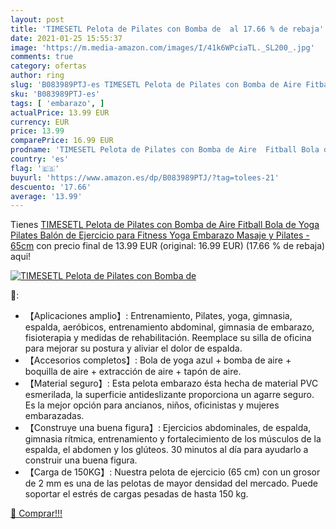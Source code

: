```yaml
---
layout: post
title: 'TIMESETL Pelota de Pilates con Bomba de  al 17.66 % de rebaja'
date: 2021-01-25 15:55:37
image: 'https://m.media-amazon.com/images/I/41k6WPciaTL._SL200_.jpg'
comments: true
category: ofertas
author: ring
slug: 'B083989PTJ-es TIMESETL Pelota de Pilates con Bomba de Aire Fitball Bola...'
sku: 'B083989PTJ-es'
tags: [ 'embarazo', ]
actualPrice: 13.99 EUR
currency: EUR
price: 13.99
comparePrice: 16.99 EUR
prodname: 'TIMESETL Pelota de Pilates con Bomba de Aire  Fitball Bola de Yoga Pilates  Balón de Ejercicio para Fitness  Yoga  Embarazo  Masaje y Pilates - 65cm'
country: 'es'
flag: '🇪🇸'
buyurl: 'https://www.amazon.es/dp/B083989PTJ/?tag=tolees-21'
descuento: '17.66'
average: '13.99'
---
```


Tienes [TIMESETL Pelota de Pilates con Bomba de Aire  Fitball Bola de Yoga Pilates  Balón de Ejercicio para Fitness  Yoga  Embarazo  Masaje y Pilates - 65cm](https://www.amazon.es/dp/B083989PTJ/?tag=tolees-21) con precio final de  13.99 EUR (original: 16.99 EUR) (17.66 %  de rebaja) aqui!

[![TIMESETL Pelota de Pilates con Bomba de ](https://m.media-amazon.com/images/I/41k6WPciaTL._SL200_.jpg)](https://www.amazon.es/dp/B083989PTJ/?tag=tolees-21)

🔎:

- 【Aplicaciones amplio】: Entrenamiento, Pilates, yoga, gimnasia, espalda, aeróbicos, entrenamiento abdominal, gimnasia de embarazo, fisioterapia y medidas de rehabilitación. Reemplace su silla de oficina para mejorar su postura y aliviar el dolor de espalda.
- 【Accesorios completos】: Bola de yoga azul + bomba de aire + boquilla de aire + extracción de aire + tapón de aire.
- 【Material seguro】: Esta pelota embarazo ésta hecha de material PVC esmerilada, la superficie antideslizante proporciona un agarre seguro. Es la mejor opción para ancianos, niños, oficinistas y mujeres embarazadas.
- 【Construye una buena figura】: Ejercicios abdominales, de espalda, gimnasia rítmica, entrenamiento y fortalecimiento de los músculos de la espalda, el abdomen y los glúteos. 30 minutos al día para ayudarlo a construir una buena figura.
- 【Carga de 150KG】: Nuestra pelota de ejercicio (65 cm) con un grosor de 2 mm es una de las pelotas de mayor densidad del mercado. Puede soportar el estrés de cargas pesadas de hasta 150 kg.

[🛒 Comprar!!!](https://www.amazon.es/dp/B083989PTJ/?tag=tolees-21)
